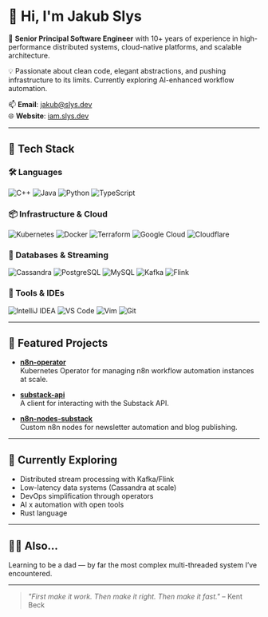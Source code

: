 # 👋 Hi, I'm Jakub Slys

🎯 **Senior Principal Software Engineer** with 10+ years of experience in high-performance distributed systems, cloud-native platforms, and scalable architecture.

💡 Passionate about clean code, elegant abstractions, and pushing infrastructure to its limits. Currently exploring AI-enhanced workflow automation.

📫 **Email**: [jakub@slys.dev](mailto:jakub@slys.dev)  
🌐 **Website**: [iam.slys.dev](https://iam.slys.dev)

---

## 🧠 Tech Stack

### 🛠 Languages  
![C++](https://img.shields.io/badge/C++-00599C?style=flat&logo=c%2b%2b&logoColor=white)
![Java](https://img.shields.io/badge/Java-ED8B00?style=flat&logo=java&logoColor=white)
![Python](https://img.shields.io/badge/Python-3776AB?style=flat&logo=python&logoColor=white)
![TypeScript](https://img.shields.io/badge/TypeScript-007ACC?style=flat&logo=typescript&logoColor=white)

### 📦 Infrastructure & Cloud  
![Kubernetes](https://img.shields.io/badge/Kubernetes-326CE5?style=flat&logo=kubernetes&logoColor=white)
![Docker](https://img.shields.io/badge/Docker-2496ED?style=flat&logo=docker&logoColor=white)
![Terraform](https://img.shields.io/badge/Terraform-623CE4?style=flat&logo=terraform&logoColor=white)
![Google Cloud](https://img.shields.io/badge/Google%20Cloud-4285F4?style=flat&logo=google-cloud&logoColor=white)
![Cloudflare](https://img.shields.io/badge/Cloudflare-F38020?style=flat&logo=cloudflare&logoColor=white)

### 💾 Databases & Streaming  
![Cassandra](https://img.shields.io/badge/Apache%20Cassandra-1287B1?style=flat&logo=apache-cassandra&logoColor=white)
![PostgreSQL](https://img.shields.io/badge/PostgreSQL-4169E1?style=flat&logo=postgresql&logoColor=white)
![MySQL](https://img.shields.io/badge/MySQL-4479A1?style=flat&logo=mysql&logoColor=white)
![Kafka](https://img.shields.io/badge/Apache%20Kafka-231F20?style=flat&logo=apache-kafka&logoColor=white)
![Flink](https://img.shields.io/badge/Apache%20Flink-E6526F?style=flat&logo=apache-flink&logoColor=white)

### 🧪 Tools & IDEs  
![IntelliJ IDEA](https://img.shields.io/badge/IntelliJ_IDEA-000000.svg?style=flat&logo=intellij-idea&logoColor=white)
![VS Code](https://img.shields.io/badge/VS_Code-007ACC?style=flat&logo=visual-studio-code&logoColor=white)
![Vim](https://img.shields.io/badge/Vim-019733?style=flat&logo=vim&logoColor=white)
![Git](https://img.shields.io/badge/Git-F05032?style=flat&logo=git&logoColor=white)

---

## 🚀 Featured Projects

- [**n8n-operator**](https://github.com/jakub-k-slys/n8n-operator)  
  Kubernetes Operator for managing n8n workflow automation instances at scale.

- [**substack-api**](https://github.com/jakub-k-slys/substack-api)  
  A client for interacting with the Substack API.

- [**n8n-nodes-substack**](https://github.com/jakub-k-slys/n8n-nodes-substack)  
  Custom n8n nodes for newsletter automation and blog publishing.

---

## 🧭 Currently Exploring

- Distributed stream processing with Kafka/Flink
- Low-latency data systems (Cassandra at scale)
- DevOps simplification through operators
- AI x automation with open tools
- Rust language

---

## 👨‍👦 Also...

Learning to be a dad — by far the most complex multi-threaded system I’ve encountered.

---

> _"First make it work. Then make it right. Then make it fast."_ – Kent Beck